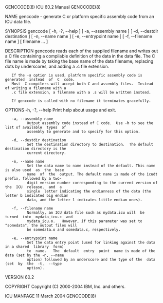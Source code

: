 GENCCODE(8)                                ICU 60.2 Manual                                GENCCODE(8)

NAME
       genccode - generate C or platform specific assembly code from an ICU data file.

SYNOPSIS
       genccode [ -h, -?, --help ] [ -a, --assembly name ] [ -d, --destdir destination ] [ -n, --name
       name ] [ -e, --entrypoint name ] [ -f, --filename name ] [ filename ...  ]

DESCRIPTION
       genccode reads each of the supplied filename and writes out a C file containing  a  compilable
       definition  of  the data in the data file.  The C file name is made by taking the base name of
       the data filename, replacing dots by underscores, and adding a .c file extension.

       If the -a option is used, platform specific assembly code is  generated  instead  of  C  code.
       Most  C compilers will accept both C and assembly files.  Instead of writing a filename with a
       .c file extension, a filename with a .s will be written instead.

       If genccode is called with no filename it terminates gracefully.

OPTIONS
       -h, -?, --help
              Print help about usage and exit.

       -a, --assembly name
              Output assembly code instead of C code.  Use -h to see the list of available  types  of
              assembly to generate and to specify for this option.

       -d, --destdir destination
              Set the destination directory to destination.  The default destination directory is the
              current directory.

       -n, --name name
              Set the data name to name instead of the default. This name is also used  as  the  base
              name  of  the  output. The default name is made of the icudt prefix, followed by a two-
              digit version number corresponding to the current version of the  ICU  release,  and  a
              single  letter indicating the endianness of the data (the letter b indicated big endian
              data, and the letter l indicates little endian ones).

       -f, --filename name
              Normally, an ICU data file such as mydata.icu will  be  turned  into  mydata_icu.c  and
              mydata_icu.o.   However, if this parameter was set to "somedata", the output files will
              be somedata.o and somedata.c, respectively.

       -e, --entrypoint name
              Set the data entry point (used for linking against the data in a shared  library  form)
              to  name.   The  default  entry  point  name is made of the data (set by the -n, --name
              option) followed by an underscore and the type of the  data  (set  by  the  -t,  --type
              option).

VERSION
       60.2

COPYRIGHT
       Copyright (C) 2000-2004 IBM, Inc. and others.

ICU MANPAGE                                 11 March 2004                                 GENCCODE(8)
